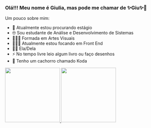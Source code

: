 ### Olá!!! Meu nome é Giulia, mas pode me chamar de ✨Giu✨👋

Um pouco sobre mim:

- 🔎 Atualmente estou procurando estágio
- 🤓 Sou estudante de Análise e Desenvolvimento de Sistemas
- 👩🏽‍🎓 Formada em Artes Visuais
- 👩🏽‍💻 Atualmente estou focando em Front End
- 💅🏽 Ela/Dela
- ⚡ No tempo livre leio algum livro ou faço desenhos
- 🐶 Tenho um cachorro chamado Koda

<div>
  <a href="https://github.com/GiuGiue">
  <img height="180em" src="https://github-readme-stats.vercel.app/api?username=GiuGiue&show_icons=true&theme=ambient_gradient"/>
    <img height="180em" src="https://github-readme-stats.vercel.app/api/top-langs/?username=GiuGiue&theme=ambient_gradient&show_icons=true&count_private=true&include_all_commits=true&hide=contribs&locale=pt-br&layout=compact">
</div>
